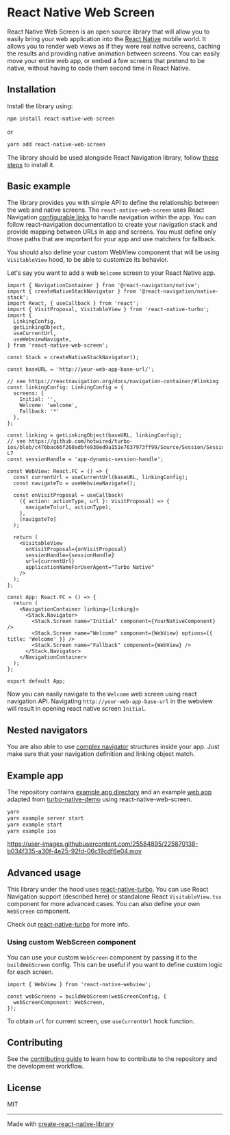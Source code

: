 # React Native Web Screen

React Native Web Screen is an open source library that will allow you to easily bring your web application into the [React Native](https://reactnative.dev/) mobile world. It allows you to render web views as if they were real native screens, caching the results and providing native animation between screens. You can easily move your entire web app, or embed a few screens that pretend to be native, without having to code them second time in React Native.

## Installation

Install the library using:

```sh
npm install react-native-web-screen
```

or

```sh
yarn add react-native-web-screen
```

The library should be used alongside React Navigation library, follow [these steps](https://reactnavigation.org/docs/getting-started/) to install it.

## Basic example

The library provides you with simple API to define the relationship between the web and native screens. The `react-native-web-screen` uses React Navigation [configurable links](https://reactnavigation.org/docs/configuring-links/) to handle navigation within the app. 
You can follow react-navigation documentation to create your navigation stack and provide mapping between URLs in app and screens. You must define only those paths that are important for your app and use matchers for fallback.

You should also define your custom WebView component that will be using `VisitableView` hood, to be able to customize its behavior.

Let's say you want to add a web `Welcome` screen to your React Native app.

```tsx
import { NavigationContainer } from '@react-navigation/native';
import { createNativeStackNavigator } from '@react-navigation/native-stack';
import React, { useCallback } from 'react';
import { VisitProposal, VisitableView } from 'react-native-turbo';
import {
  LinkingConfig,
  getLinkingObject,
  useCurrentUrl,
  useWebviewNavigate,
} from 'react-native-web-screen';

const Stack = createNativeStackNavigator();

const baseURL = 'http://your-web-app-base-url/';

// see https://reactnavigation.org/docs/navigation-container/#linking
const linkingConfig: LinkingConfig = {
  screens: {
    Initial: '',
    Welcome: 'welcome',
    Fallback: '*'
  },
};

const linking = getLinkingObject(baseURL, linkingConfig);
// see https://github.com/hotwired/turbo-ios/blob/c476bac66f260adbfe930ed9a151e7637973ff99/Source/Session/Session.swift#L4-L7
const sessionHandle = 'app-dynamic-session-handle';

const WebView: React.FC = () => {
  const currentUrl = useCurrentUrl(baseURL, linkingConfig);
  const navigateTo = useWebviewNavigate();

  const onVisitProposal = useCallback(
    ({ action: actionType, url }: VisitProposal) => {
      navigateTo(url, actionType);
    },
    [navigateTo]
  );

  return (
    <VisitableView
      onVisitProposal={onVisitProposal}
      sessionHandle={sessionHandle}
      url={currentUrl}
      applicationNameForUserAgent="Turbo Native"
    />
  );
};

const App: React.FC = () => {
  return (
    <NavigationContainer linking={linking}>
      <Stack.Navigator>
        <Stack.Screen name="Initial" component={YourNativeComponent} />
        <Stack.Screen name="Welcome" component={WebView} options={{ title: 'Welcome' }} />
        <Stack.Screen name="Fallback" component={WebView} />
      </Stack.Navigator>
    </NavigationContainer>
  );
};

export default App;

```

Now you can easily navigate to the `Welcome` web screen using react navigation API. Navigating `http://your-web-app-base-url` in the webview will result in opening react native screen `Initial`.

## Nested navigators

You are also able to use [complex navigator](https://reactnavigation.org/docs/configuring-links#handling-nested-navigators) structures inside your app. Just make sure that your navigation definition and linking object match.


## Example app

The repository contains [example app directory](../../example/README.md) and an example [web app](../../example/server/README.md) adapted from [turbo-native-demo](https://github.com/hotwired/turbo-native-demo) using react-native-web-screen.

```sh
yarn
yarn example server start
yarn example start
yarn example ios
```

https://user-images.githubusercontent.com/25584895/225870138-b034f335-a30f-4e25-92fd-06c19cdf6e04.mov

## Advanced usage

This library under the hood uses [react-native-turbo](../turbo/README.md). You can use React Navigation support (described here) or standalone React `VisitableView.tsx` component for more advanced cases. You can also define your own `WebScreen` component.

Check out [react-native-turbo](../turbo/README.md) for more info.

### Using custom WebScreen component

You can use your custom `WebScreen` component by passing it to the `buildWebScreen` config. This can be useful if you want to define custom logic for each screen.

```tsx
import { WebView } from 'react-native-webview';

const webScreens = buildWebScreen(webScreenConfig, {
  webScreenComponent: WebScreen,
});
```

To obtain `url` for current screen, use `useCurrentUrl` hook function.

## Contributing

See the [contributing guide](CONTRIBUTING.md) to learn how to contribute to the repository and the development workflow.

## License

MIT

---

Made with [create-react-native-library](https://github.com/callstack/react-native-builder-bob)
